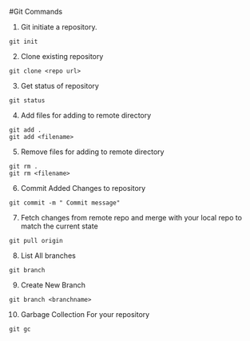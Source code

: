 #Git Commands

1. Git initiate a repository.

```
git init
```
2. Clone existing repository

```
git clone <repo url>
```
3. Get status of repository
```
git status
```
4. Add files for adding to remote directory

```
git add .
git add <filename>
```
5. Remove files for adding to remote directory

```
git rm .
git rm <filename>
```
6. Commit Added Changes to repository
```
git commit -m " Commit message"
```
7. Fetch changes from remote repo and merge with your local repo to match the current state

```
git pull origin
```
8. List All branches
```
git branch
```
9. Create New Branch
```
git branch <branchname>
```
10. Garbage Collection For your repository
```
git gc
```

